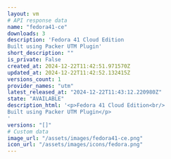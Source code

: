 ```yaml
---
layout: vm
# API response data
name: "fedora41-ce"
downloads: 3
description: 'Fedora 41 Cloud Edition
Built using Packer UTM Plugin'
short_description: ""
is_private: False
created_at: 2024-12-22T11:42:51.971570Z
updated_at: 2024-12-22T11:42:52.132415Z
versions_count: 1
provider_names: "utm"
latest_released_at: "2024-12-22T11:43:12.220980Z"
state: "AVAILABLE"
description_html: '<p>Fedora 41 Cloud Edition<br/>
Built using Packer UTM Plugin</p>
'
versions: "[]"
# Custom data
image_url: "/assets/images/fedora41-ce.png"
icon_url: "/assets/images/icons/fedora.png"
---
```

